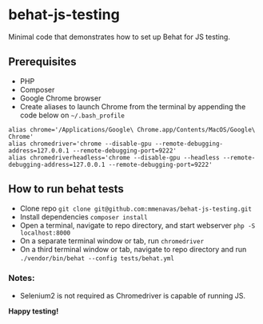 # behat-js-testing
Minimal code that demonstrates how to set up Behat for JS testing.

## Prerequisites
- PHP
- Composer
- Google Chrome browser
- Create aliases to launch Chrome from the terminal by appending the code below on `~/.bash_profile`
```
alias chrome='/Applications/Google\ Chrome.app/Contents/MacOS/Google\ Chrome'
alias chromedriver='chrome --disable-gpu --remote-debugging-address=127.0.0.1 --remote-debugging-port=9222'
alias chromedriverheadless='chrome --disable-gpu --headless --remote-debugging-address=127.0.0.1 --remote-debugging-port=9222'
```

## How to run behat tests
- Clone repo `git clone git@github.com:mmenavas/behat-js-testing.git`
- Install dependencies `composer install`
- Open a terminal, navigate to repo directory, and start webserver `php -S localhost:8000`
- On a separate terminal window or tab, run `chromedriver`
- On a third terminal window or tab, navigate to repo directory and run `./vendor/bin/behat --config tests/behat.yml`

### Notes:
- Selenium2 is not required as Chromedriver is capable of running JS.

**Happy testing!**
